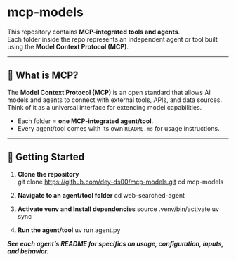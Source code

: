 # mcp-models

This repository contains **MCP-integrated tools and agents**.  
Each folder inside the repo represents an independent agent or tool built using the **Model Context Protocol (MCP)**.

---

## 🔹 What is MCP?

The **Model Context Protocol (MCP)** is an open standard that allows AI models and agents to connect with external tools, APIs, and data sources.  
Think of it as a universal interface for extending model capabilities.



- Each folder = **one MCP-integrated agent/tool**.  
- Every agent/tool comes with its own `README.md` for usage instructions.  

---

## 🚀 Getting Started

1. **Clone the repository**  
   git clone https://github.com/dey-ds00/mcp-models.git
   cd mcp-models
   
2. **Navigate to an agent/tool folder**
   cd web-searched-agent
   
3. **Activate venv and Install dependencies**
   source .venv/bin/activate
   uv sync
   
5. **Run the agent/tool**
   uv run agent.py


***See each agent’s README for specifics on usage, configuration, inputs, and behavior.***


